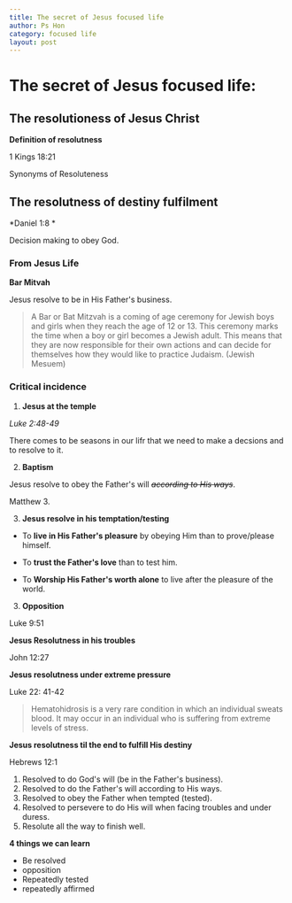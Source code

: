 ```yaml
---
title: The secret of Jesus focused life
author: Ps Hon
category: focused life
layout: post
---
```



# The secret of Jesus focused life: 

## The resolutioness of Jesus Christ

**Definition of resolutness**

1 Kings 18:21 

Synonyms of Resoluteness

## The resolutness of destiny fulfilment

*Daniel 1:8 *

Decision making to obey God. 


### From Jesus Life

**Bar Mitvah**

Jesus resolve to be in His Father's business. 

>A Bar or Bat Mitzvah is a coming of age ceremony for Jewish boys and girls when they reach the age of 12 or 13. This ceremony marks the time when a boy or girl becomes a Jewish adult. This means that they are now responsible for their own actions and can decide for themselves how they would like to practice Judaism. (Jewish Mesuem)

### Critical incidence

1. **Jesus at the temple**

*Luke 2:48-49*

There comes to be seasons in our lifr that we need to make a decsions and to resolve to it. 

2. **Baptism** 

Jesus resolve to obey the Father's will *~~according to His ways~~*.

Matthew 3. 

3. **Jesus resolve in his temptation/testing**

- To **live in His Father's pleasure** by obeying Him than to prove/please himself.

- To **trust the Father's love** than to test him.

- To **Worship His Father's worth alone** to live after the pleasure of the world. 

3. **Opposition**

Luke 9:51


**Jesus Resolutness in his troubles**

John 12:27

**Jesus resolutness under extreme pressure**

Luke 22: 41-42

>Hematohidrosis is a very rare condition in which an individual sweats blood. It may occur in an individual who is suffering from extreme levels of stress. 

**Jesus resolutness til the end to fulfill His destiny**

Hebrews 12:1

1. Resolved to do God's will (be in the Father's business).
2. Resolved to do the Father's will according to His ways.
3. Resolved to obey the Father when tempted (tested).
4. Resolved to persevere to do His will when facing troubles and under duress.
5. Resolute all the way to finish well. 

**4 things we can learn**

- Be resolved
- opposition
- Repeatedly tested
- repeatedly affirmed
